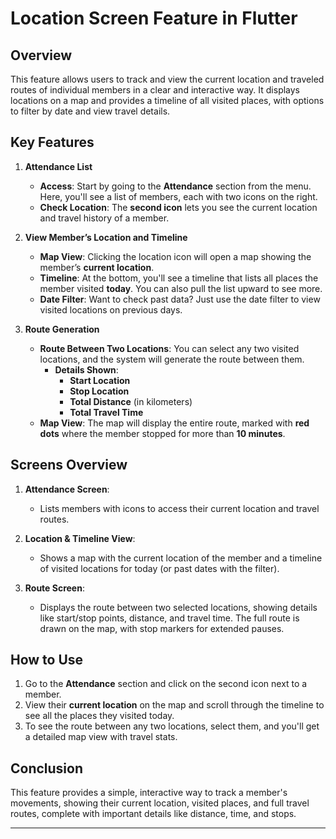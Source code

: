# Location Screen Feature in Flutter

## Overview
This feature allows users to track and view the current location and traveled routes of individual members in a clear and interactive way. It displays locations on a map and provides a timeline of all visited places, with options to filter by date and view travel details.

## Key Features

1. **Attendance List**  
   - **Access**: Start by going to the **Attendance** section from the menu. Here, you'll see a list of members, each with two icons on the right.
   - **Check Location**: The **second icon** lets you see the current location and travel history of a member.

2. **View Member’s Location and Timeline**  
   - **Map View**: Clicking the location icon will open a map showing the member’s **current location**.
   - **Timeline**: At the bottom, you'll see a timeline that lists all places the member visited **today**. You can also pull the list upward to see more.
   - **Date Filter**: Want to check past data? Just use the date filter to view visited locations on previous days.

3. **Route Generation**  
   - **Route Between Two Locations**: You can select any two visited locations, and the system will generate the route between them.
     - **Details Shown**:
       - **Start Location**
       - **Stop Location**
       - **Total Distance** (in kilometers)
       - **Total Travel Time**
   - **Map View**: The map will display the entire route, marked with **red dots** where the member stopped for more than **10 minutes**.

## Screens Overview

1. **Attendance Screen**:  
   - Lists members with icons to access their current location and travel routes.

2. **Location & Timeline View**:  
   - Shows a map with the current location of the member and a timeline of visited locations for today (or past dates with the filter).

3. **Route Screen**:  
   - Displays the route between two selected locations, showing details like start/stop points, distance, and travel time. The full route is drawn on the map, with stop markers for extended pauses.

## How to Use

1. Go to the **Attendance** section and click on the second icon next to a member.
2. View their **current location** on the map and scroll through the timeline to see all the places they visited today.
3. To see the route between any two locations, select them, and you'll get a detailed map view with travel stats.

## Conclusion
This feature provides a simple, interactive way to track a member's movements, showing their current location, visited places, and full travel routes, complete with important details like distance, time, and stops.

---
